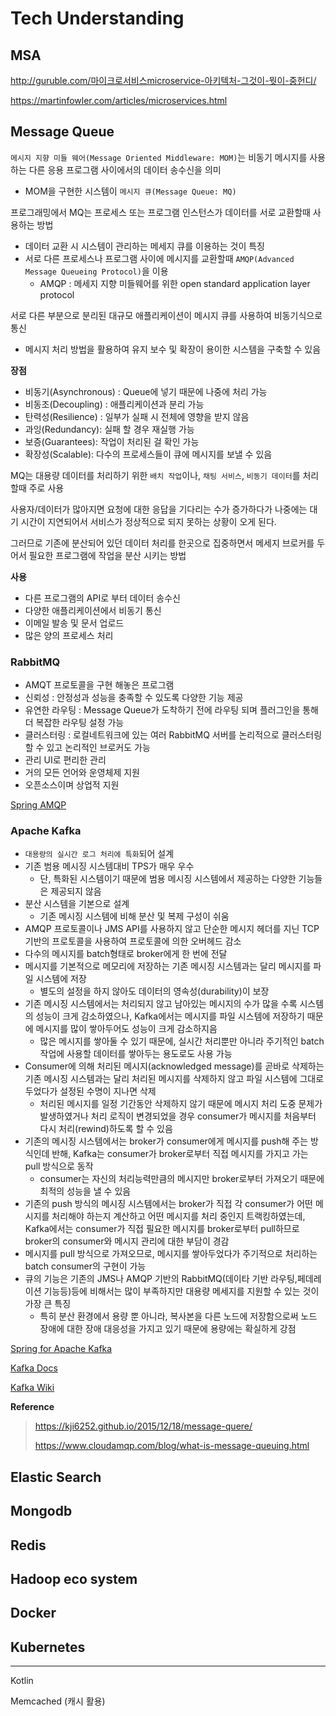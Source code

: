 # Tech Understanding

## MSA

<http://guruble.com/마이크로서비스microservice-아키텍처-그것이-뭣이-중헌디/>

<https://martinfowler.com/articles/microservices.html>

## Message Queue

`메시지 지향 미들 웨어(Message Oriented Middleware: MOM)`는 비동기 메시지를 사용하는 다른 응용 프로그램 사이에서의 데이터 송수신을 의미

- MOM을 구현한 시스템이 `메시지 큐(Message Queue: MQ)`

프로그래밍에서 MQ는 프로세스 또는 프로그램 인스턴스가 데이터를 서로 교환할때 사용하는 방법

- 데이터 교환 시 시스템이 관리하는 메세지 큐를 이용하는 것이 특징
- 서로 다른 프로세스나 프로그램 사이에 메시지를 교환할때 `AMQP(Advanced Message Queueing Protocol)`을 이용
  - AMQP : 메세지 지향 미들웨어를 위한 open standard application layer protocol 

서로 다른 부분으로 분리된 대규모 애플리케이션이 메시지 큐를 사용하여 비동기식으로 통신

- 메시지 처리 방법을 활용하여 유지 보수 및 확장이 용이한 시스템을 구축할 수 있음

**장점**

- 비동기(Asynchronous) : Queue에 넣기 때문에 나중에 처리 가능
- 비동조(Decoupling) : 애플리케이션과 분리 가능
- 탄력성(Resilience) : 일부가 실패 시 전체에 영향을 받지 않음
- 과잉(Redundancy): 실패 할 경우 재실행 가능
- 보증(Guarantees): 작업이 처리된 걸 확인 가능
- 확장성(Scalable): 다수의 프로세스들이 큐에 메시지를 보낼 수 있음

MQ는 대용량 데이터를 처리하기 위한 `배치 작업`이나, `채팅 서비스`, `비동기 데이터`를 처리할때 주로 사용

사용자/데이터가 많아지면 요청에 대한 응답을 기다리는 수가 증가하다가 나중에는 대기 시간이 지연되어서 서비스가 정상적으로 되지 못하는 상황이 오게 된다.

그러므로 기존에 분산되어 있던 데이터 처리를 한곳으로 집중하면서 메세지 브로커를 두어서 필요한 프로그램에 작업을 분산 시키는 방법

**사용**

- 다른 프로그램의 API로 부터 데이터 송수신
- 다양한 애플리케이션에서 비동기 통신
- 이메일 발송 및 문서 업로드
- 많은 양의 프로세스 처리

### RabbitMQ

- AMQT 프로토콜을 구현 해놓은 프로그램
- 신뢰성 : 안정성과 성능을 충족할 수 있도록 다양한 기능 제공
- 유연한 라우팅 : Message Queue가 도착하기 전에 라우팅 되며 플러그인을 통해 더 복잡한 라우팅 설정 가능
- 클러스터링 : 로컬네트워크에 있는 여러 RabbitMQ 서버를 논리적으로 클러스터링 할 수 있고 논리적인 브로커도 가능
- 관리 UI로 편리한 관리
- 거의 모든 언어와 운영체제 지원
- 오픈소스이며 상업적 지원

[Spring AMQP](https://spring.io/projects/spring-amqp)

### Apache Kafka

- `대용량의 실시간 로그 처리에 특화`되어 설계
- 기존 범용 메시징 시스템대비 TPS가 매우 우수
  - 단, 특화된 시스템이기 때문에 범용 메시징 시스템에서 제공하는 다양한 기능들은 제공되지 않음
- 분산 시스템을 기본으로 설계
  - 기존 메시징 시스템에 비해 분산 및 복제 구성이 쉬움
- AMQP 프로토콜이나 JMS API를 사용하지 않고 단순한 메시지 헤더를 지닌 TCP기반의 프로토콜을 사용하여 프로토콜에 의한 오버헤드 감소
- 다수의 메시지를 batch형태로 broker에게 한 번에 전달
- 메시지를 기본적으로 메모리에 저장하는 기존 메시징 시스템과는 달리 메시지를 파일 시스템에 저장
  - 별도의 설정을 하지 않아도 데이터의 영속성(durability)이 보장
- 기존 메시징 시스템에서는 처리되지 않고 남아있는 메시지의 수가 많을 수록 시스템의 성능이 크게 감소하였으나, Kafka에서는 메시지를 파일 시스템에 저장하기 때문에 메시지를 많이 쌓아두어도 성능이 크게 감소하지음
  - 많은 메시지를 쌓아둘 수 있기 때문에, 실시간 처리뿐만 아니라 주기적인 batch작업에 사용할 데이터를 쌓아두는 용도로도 사용 가능
- Consumer에 의해 처리된 메시지(acknowledged message)를 곧바로 삭제하는 기존 메시징 시스템과는 달리 처리된 메시지를 삭제하지 않고 파일 시스템에 그대로 두었다가 설정된 수명이 지나면 삭제
  - 처리된 메시지를 일정 기간동안 삭제하지 않기 때문에 메시지 처리 도중 문제가 발생하였거나 처리 로직이 변경되었을 경우 consumer가 메시지를 처음부터 다시 처리(rewind)하도록 할 수 있음
- 기존의 메시징 시스템에서는 broker가 consumer에게 메시지를 push해 주는 방식인데 반해, Kafka는 consumer가 broker로부터 직접 메시지를 가지고 가는 pull 방식으로 동작
  - consumer는 자신의 처리능력만큼의 메시지만 broker로부터 가져오기 때문에 최적의 성능을 낼 수 있음
- 기존의 push 방식의 메시징 시스템에서는 broker가 직접 각 consumer가 어떤 메시지를 처리해야 하는지 계산하고 어떤 메시지를 처리 중인지 트랙킹하였는데, Kafka에서는 consumer가 직접 필요한 메시지를 broker로부터 pull하므로 broker의 consumer와 메시지 관리에 대한 부담이 경감
- 메시지를 pull 방식으로 가져오므로, 메시지를 쌓아두었다가 주기적으로 처리하는 batch consumer의 구현이 가능
- 큐의 기능은 기존의 JMS나 AMQP 기반의 RabbitMQ(데이타 기반 라우팅,페데레이션 기능등)등에 비해서는 많이 부족하지만 대용량 메세지를 지원할 수 있는 것이 가장 큰 특징
  - 특히 분산 환경에서 용량 뿐 아니라, 복사본을 다른 노드에 저장함으로써 노드 장애에 대한 장애 대응성을 가지고 있기 때문에 용량에는 확실하게 강점

[Spring for Apache Kafka](https://spring.io/projects/spring-kafka)

[Kafka Docs](https://kafka.apache.org/081/documentation.html)

[Kafka Wiki](https://cwiki.apache.org/confluence/display/KAFKA/Index)

**Reference**

> <https://kji6252.github.io/2015/12/18/message-quere/>
>
> <https://www.cloudamqp.com/blog/what-is-message-queuing.html>

## Elastic Search

## Mongodb

## Redis

## Hadoop eco system

## Docker

## Kubernetes

---

Kotlin

Memcached (캐시 활용)
